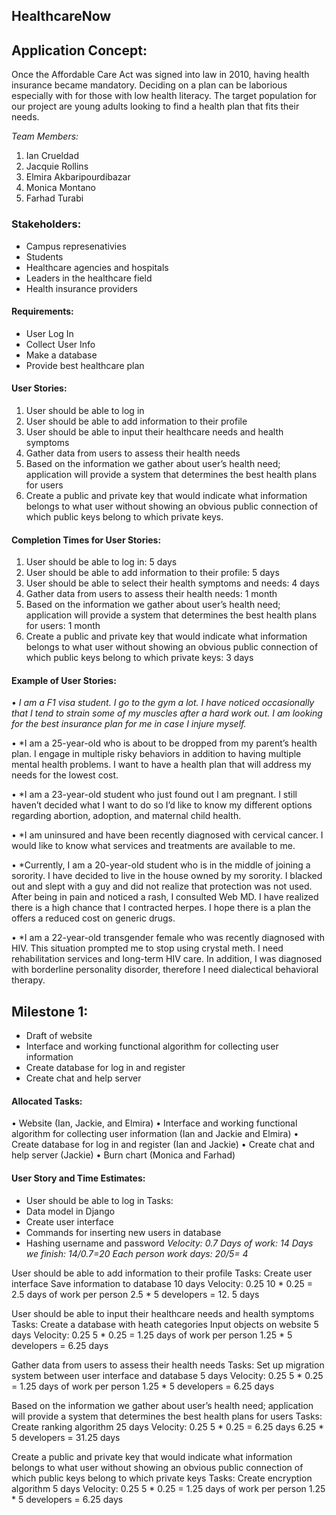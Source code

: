 ## HealthcareNow

<h2>Application Concept:</h2>
Once the Affordable Care Act was signed into law in 2010, having health insurance became mandatory. Deciding on a plan can be laborious especially with for those with low health literacy. The target population for our project are young adults looking to find a health plan that fits their needs.

*Team Members:*
1. Ian Crueldad
2. Jacquie Rollins
3. Elmira Akbaripourdibazar
4. Monica Montano
5. Farhad Turabi 
### Stakeholders:
* Campus represenativies
* Students
* Healthcare agencies and hospitals
* Leaders in the healthcare field
* Health insurance providers


#### Requirements:
* User Log In
* Collect User Info
* Make a database
* Provide best healthcare plan


#### User Stories:
1. User should be able to log in
2. User should be able to add information to their profile
3. User should be able to input their healthcare needs and health symptoms 
4. Gather data from users to assess their health needs
5. Based on the information we gather about user’s health need; application will provide a system that determines the best health plans  for users
6. Create a public and private key that would indicate what information belongs to what user without showing an obvious public connection of which public keys belong to which private keys. 


#### Completion Times for User Stories:
1. User should be able to log in: 5 days
2. User should be able to add information to their profile: 5 days
3. User should be able to select their health symptoms and needs:  4 days
4. Gather data from users to assess their health needs:  1 month
5. Based on the information we gather about user’s health need; application will provide a system that determines the best health plans for users:  1 month 
6. Create a public and private key that would indicate what information belongs to what user without showing an obvious public connection of which public keys belong to which private keys: 3 days


#### Example of User Stories:

•	*I am a F1 visa student. I go to the gym a lot. I have noticed occasionally that I tend to strain some of my muscles after a hard work out.  I am looking for the best insurance plan for me in case I injure myself.* 

•	*I am a 25-year-old who is about to be dropped from my parent’s health plan. I engage in multiple risky behaviors in addition to having multiple mental health problems.  I want to have a health plan that will address my needs for the lowest cost. 

•	*I am a 23-year-old student who just found out I am pregnant. I still haven’t decided what I want to do so I’d like to know my different options regarding abortion, adoption, and maternal child health.

•	*I am uninsured and have been recently diagnosed with cervical cancer. I would like to know what services and treatments are available to me.

•	*Currently, I am a 20-year-old student who is in the middle of joining a sorority. I have decided to live in the house owned by my sorority.  I blacked out and slept with a guy and did not realize that protection was not used. After being in pain and noticed a rash, I consulted Web MD. I have realized there is a high chance that I contracted herpes. I hope there is a plan the offers a reduced cost on generic drugs. 

•	*I am a 22-year-old transgender female who was recently diagnosed with HIV. This situation prompted me to stop using crystal meth. I need rehabilitation services and long-term HIV care.  In addition, I was diagnosed with borderline personality disorder, therefore I need dialectical behavioral therapy. 


## Milestone 1:  
- Draft of website  
- Interface and working functional algorithm for collecting user information 
- Create database for log in and register 
- Create chat and help server 


#### Allocated Tasks:
•	Website (Ian, Jackie, and Elmira) 
•	Interface and working functional algorithm for collecting user information (Ian and Jackie and Elmira) 
•	Create database for log in and register (Ian and Jackie) 
•	Create chat and help server (Jackie) 
•	Burn chart (Monica and Farhad) 


#### User Story and Time Estimates: 
* User should be able to log in 
Tasks: 
* Data model in Django 
* Create user interface 
* Commands for inserting new users in database 
* Hashing username and password 
*Velocity: 0.7
Days of work: 14
Days we finish: 14/0.7=20
Each person work days: 20/5= 4*



User should be able to add information to their profile 
Tasks: 
Create user interface
Save information to database
10 days 
Velocity: 0.25
10 * 0.25 = 2.5 days of work per person
2.5 * 5 developers = 12. 5 days


User should be able to input their healthcare needs and health symptoms 
Tasks: 
Create a database with heath categories
Input objects on website 
5 days
Velocity: 0.25
5 * 0.25 = 1.25 days of work per person
1.25 * 5 developers = 6.25 days

Gather data from users to assess their health needs 
Tasks: 
Set up migration system between user interface and database
5 days
Velocity: 0.25
5 * 0.25 = 1.25 days of work per person
1.25 * 5 developers = 6.25 days


Based on the information we gather about user’s health need; application will provide a system that determines the best health plans for users 
Tasks: 
Create ranking algorithm
25 days
Velocity: 0.25
5 * 0.25 = 6.25 days
6.25 * 5 developers = 31.25 days


Create a public and private key that would indicate what information belongs to what user without showing an obvious public connection of which public keys belong to which private keys 
Tasks: 
Create encryption algorithm
5 days
Velocity: 0.25
5 * 0.25 = 1.25 days of work per person
1.25 * 5 developers = 6.25 days













